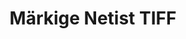 ---
############################# Static ############################
layout: "auto-gen-annotation"

############################# Head ############################
head_title: "Net TIFF Annotation API märkused C#-s"
head_description: "Net API populaarsete annotatsioonitüüpide TIFF, piltide, jooniste ja dokumendifailivormingute loomiseks ja märkuste tegemiseks."

############################# Header ############################
title: "Märkige Netist TIFF"
description: ""
bg_image: "https://cms.admin.containerize.com/templates/aspose/App_Themes/V3/images/bg/header1.png"
bg_overlay: false
button:
    enable: true
    icon: "fas fa-arrow-down"
    label: "Laadige alla tasuta prooviversioon"
    link: "https://downloads.groupdocs.com/annotation/net"

############################# About ############################
about:
    enable: true
    title: "Teave GroupDocs.Annotation kohta Net API jaoks"
    content: |
        GroupDocs.Annotation for Net API on teek, mis võimaldab teil lisada märkusi PDF-i, Wordi ja muudele Maci, Windowsi või Ubuntu dokumentidele. [GroupDocs.Annotation for Net](/annotation/net) on natiivne Net API märkuste haldamiseks, mis toetab igakülgset annotatsioonide loomist, lisamist, redigeerimist, kustutamist, ekstraheerimist ja eksportimist piltidelt ja mitmesugustest muudest dokumentidest. Toetatud dokumendivormingute täielikku loendit näete sellel [lehel](https://docs.groupdocs.com/annotation/net/supported-document-formats/).
        See teek võimaldab teil töötada mitte ainult TIFF dokumendiga, vaid ka palju muud tüüpi dokumentidega, nagu Word, Excel, PowerPoint, Outlooki meilid, Visio, Adobe, OpenDocument, OpenOffice, Photoshop, AutoCad ja paljud teised.
        GroupDocs.Annotation for Net API võimaldab teil luua ja lisada uusi märkmeid, redigeerida märkusi, ekstraktida kommentaare, märkusi ja neid dokumentidest eemaldada. Teek toetab 13 erinevat märkuste tüüpi, sealhulgas tekst, rida, ala, allajoon, punkt, vesimärk, nool, ellips, teksti asendamine, kaugus, tekstiväli, ressursi redigeerimine PDF-is, HTML-is, Microsoft Wordi dokumentides, arvutustabelites, diagrammides, esitlustes, joonised, pildid ja paljud muud failivormingud.
        Näide (vt allpool) demonstreerib töötamist dokumendiga TIFF, selles näites näete GroupDocsiga töötamise peamisi samme. Annotatsioon: seadistage litsents, avage dokument, millega soovite töötada, luues annotatsioon, andmeobjektide lisamine annotatsiooni omaduste määramiseks vastavalt teie vajadustele ja tulemuse salvestamine vajalikku kohta. Samuti võite toetatud funktsioonide kohta üksikasjalikumalt tutvuda meie Githubi [lehel](https://github.com/groupdocs-annotation/GroupDocs.Annotation-for-.NET) või meie toote [dokumentatsioonis](https ://docs.groupdocs.com/annotation/net/getting-started/).

############################# Steps ############################
howTo_Add:
steps_Add:
    enable: true
    title_left: "Toimingud võrgus faili TIFF märkuste lisamiseks"
    content_left: |
        [GroupDocs.Annotation](/annotation/net/) teeb võrgu arendajatel lihtsaks lisada erinevaid märkuste tüüpe TIFF failidele mis tahes võrgupõhises rakenduses, rakendades mõnda lihtsat sammu.
        *   Looge vastuseobjektid koos kommentaari ja kuupäevaga.
        *   Looge AreaAnnotation objekt, määrake ala valikud ja lisage vastuseid.
        *   Loo annotaatori objekt ja lisa ala märkus.
        *   Salvestage väljundfail.
    title_right: "Nõuded süsteemile"
    content_right: |
        GroupDocs.Annotation for Net API-sid toetatakse kõigil suurematel platvormidel ja operatsioonisüsteemidel. Enne alloleva koodi käivitamist veenduge, et teie süsteemi on installitud järgmised eeltingimused.
        *   Operatsioonisüsteemid: Microsoft Windows, Linux, MacOS
        *   Arenduskeskkonnad: Visual Studio, Xamarin, MonoDevelop
        *   Frameworks: .NET Framework, .NET Standard, .NET Core, Mono
        *   Laadige alla .NET-i jaoks mõeldud GroupDocs.Annotation uusim versioon saidilt [NuGet](https://www.nuget.org/packages/groupdocs.annotation)

############################# Preview ############################
preview_Add:
    enable: true
    title: Annotatsiooni eelvaade ja koodinäidis
    content: |
        ![Annotation preview image](https://docs.groupdocs.com/annotation/java/images/add-text-field-annotation.png)
    code: |
        ```cs
        //Add text field annotation to the document from local disk
        using (Annotator annotator = new Annotator("input.bmp"))
        {
            TextFieldAnnotation textField = new TextFieldAnnotation
            {
                BackgroundColor = 65535,
                Box = new Rectangle(100, 100, 100, 100),
                CreatedOn = DateTime.Now,
                Text = "Some text",
                FontColor = 65535,
                FontSize = 12,
                Message = "This is text field annotation",
                Opacity = 0.7,
                PageNumber = 0,
                PenStyle = PenStyle.Dot,
                PenWidth = 3,
                FontFamily = "Arial",
                TextHorizontalAlignment = HorizontalAlignment.Center,
                Replies = new List
                {
                    new Reply
                    {
                        Comment = "First comment",
                        RepliedOn = DateTime.Now
                    },
                    new Reply
                    {
                        Comment = "Second comment",
                        RepliedOn = DateTime.Now
                    }
                }
            };
            annotator.Add(textField);
            annotator.Save("result.bmp");
        }
        ```

############################# Steps ############################
howTo_Remove:
steps_Remove:
    enable: true
    title_left: "Toimingud märkuste eemaldamiseks võrgus failist TIFF"
    content_left: |
        [GroupDocs.Annotation](/annotation/net/) muudab Neti arendajatel lihtsamaks annotatsiooni üksikasjade eemaldamise mis tahes võrgupõhises rakenduses olevast failist TIFF, rakendades mõnda lihtsat sammu.
        *   Looge vastuseobjektid koos kommentaari ja kuupäevaga.
        *   Käivitage objekt SaveOptions ja määrake AnnotationTypes = AnnotationType.None.
        *   Helistage salvestamismeetodile tulemuseks oleva dokumendi tee või voo ja SaveOptions objektiga.

############################# Preview ############################
preview_Remove:
    enable: true
    code: |
        ```cs
        // 1- How to remove annotation from document using annotation index
        
        using (Annotator annotator = new Annotator("result.bmp"))
        {
            annotator.Remove(0);
            annotator.Save("removed.bmp");
        }
        
        // 2- How to remove annotation from document using annotation object
        
        using (Annotator annotator = new Annotator("result.bmp"))
        {
            var tmp = annotator.Get();
            annotator.Remove(tmp[0]);
            annotator.Save("removed.bmp");
        }
        
        // 3- How to remove some annotations from document using list of ID’s
        
        using (Annotator annotator = new Annotator("result.bmp"))
        {
            var idList = new List{1, 2, 3};
            annotator.Remove(idList);
            annotator.Save("removed.bmp");
        }
        
        // 4- How to remove some annotations from document using list of annotations
        
        using (Annotator annotator = new Annotator("result.bmp"))
        {
            var tmp = annotator.Get();
            annotator.Remove(tmp);
            annotator.Save("removed.bmp");
        }
        ```

############################# Steps ############################
howTo_Edit:
steps_Edit:
    enable: true
    title_left: "Toimingud võrgus faili TIFF märkuste muutmiseks"
    content_left: |
        [GroupDocs.Annotation](/annotation/net/) muudab võrgu arendajatel lihtsamaks erinevate annotatsioonide atribuutide värskendamise TIFF failidest mis tahes võrgupõhises rakenduses, rakendades mõnda lihtsat sammu.
        *   Eksperimenteerige annotaatori objekt sisenddokumendi tee või vooga koos korduvate LoadOptionsiga koos ImportAnnotations = true.
        *   Looge AnnotationBase'i teostus ja määrake olemasoleva annotatsiooni ID (kui selle ID-ga annotatsiooni ei leitud, ei muudeta midagi) või märkuste teede loend (kõik olemasolevad annotatsioonid eemaldatakse).
        *   Kutsuge läbitud märkustega annotaatori objekti värskendusmeetodit.
        *   Helistage salvestamismeetodile tulemuseks oleva dokumendi tee või voo ja SaveOptions objektiga.

############################# Preview ############################
preview_Edit:
    enable: true
    code: |
        ```cs
        // open annotated document
        using (Annotator annotator = new Annotator("result.bmp"))
        {
            //assuming we are going to change some properties of existing annotation
                AreaAnnotation updated = new AreaAnnotation
                    {
                            // It's important to set existed annotation Id
                            Id = 1,
                            BackgroundColor = 255,
                            Box = new Rectangle(0, 0, 50, 200),
                            CreatedOn = DateTime.Now,
                            Message = "This is updated annotation",
                            Replies = new List
                            {
                                new Reply
                                {
                                    Comment = "Updated first comment",
                                    RepliedOn = DateTime.Now
                                },
                                new Reply
                                {
                                    Comment = "Updated second comment",
                                    RepliedOn = DateTime.Now
                                }
                            }
                        };
                // update annotation
                annotator.Update(updated);
                annotator.Save("result.bmp");
        }
        ```

############################# Steps ############################
howTo_Extract:
steps_Extract:
    enable: true
    title_left: "Toimingud võrgus olevast failist TIFF märkuste ekstraheerimiseks"
    content_left: |
        [GroupDocs.Annotation](/annotation/net/) muudab Neti arendajatel lihtsaks dokumentidele märkuste lisamise ja annotatsiooniteabe ekstraktimise TIFF-failidest mis tahes võrgupõhises rakenduses, rakendades mõnda lihtsat sammu.
        *   Looge vastuseobjektid koos kommentaari ja kuupäevaga.
        *   Esitage objekt LoadOptions ja kutsuge välja SetImportAnnotations tõese argumendiga.
        *   Määratle muutuja tüübiga List.
        *   Kutsuge meetod hankima ja tagastage tulemus ülaltoodud muutujale.

############################# Preview ############################
preview_Extract:
    enable: true
    code: |
        ```cs
        // for using this example input file ("annotated.bmp") must be with annotations
        using (Annotator annotator = new Annotator("annotated.bmp"))
        {
            List annotations = annotator.Get();
            XmlSerializer formatter = new XmlSerializer(typeof(List));
            using (FileStream fs = new FileStream("annotations.xml", FileMode.Create))
            {
                fs.SetLength(0);
                formatter.Serialize(fs, annotations);
            }
        }
        ```

############################# Demos ############################
demos:
    enable: true
    title: "Reaalajas demod dokumentide ja piltide märkuste lisamiseks, eemaldamiseks, redigeerimiseks ja ekstraktimiseks"
    content: |
        Lisage, eemaldage, muutke ja ekstraktige faili TIFF märkusi kohe, külastades veebisaiti [GroupDocs.Annotation Live Demos](https://products.groupdocs.app/annotation/family). Reaalajas demol on järgmised eelised

############################# About Formats ############################
about_formats:
    enable: true
    format:
        # format loop
        - icon: "far fa-file-tiff"
          title: "Teave failivormingu TIFF kohta"
          content: |
            TIFF või TIF, Tagged Image File Format, esindab rasterkujutisi, mis on mõeldud kasutamiseks mitmesugustes seadmetes, mis vastavad sellele failivormingu standardile. See on võimeline kirjeldama kahetasandilisi, halltoonide, palettvärvide ja täisvärviliste kujutiste andmeid mitmes värviruumis. See toetab nii kadudeta kui ka kadudeta tihendusskeeme, et valida vormingut kasutavate rakenduste jaoks ruumi ja aja vahel. Vorming on laiendatav ja läbinud mitmeid muudatusi, mis võimaldab kaasata piiramatul hulgal privaatset või eriotstarbelist teavet. Vorming ei sõltu masinast ja sellel ei ole piiranguid, nagu protsessor, operatsioonisüsteem või failisüsteemid.

          link: "https://docs.fileformat.com/image/tiff/"

############################# More Formats ############################
more_formats:
    enable: true
    title: "Muude populaarsete dokumendivormingutega töötamine"
    content: |
        Värskendage mõne populaarse failivormingu annotatsiooni atribuute, nagu allpool kirjeldatud.
    format:
        # format loop
        - name: "Annotate PDF document"
          link: "https://products.groupdocs.com/annotation/net/pdf/"
          description: "Adobe Portable Document Format"

        # format loop
        - name: "Annotate DOC document"
          link: "https://products.groupdocs.com/annotation/net/doc/"
          description: "Microsoft Word Document"

        # format loop
        - name: "Annotate DOCM document"
          link: "https://products.groupdocs.com/annotation/net/docm/"
          description: "Microsoft Word Macro-Enabled Document"

        # format loop
        - name: "Annotate DOCX document"
          link: "https://products.groupdocs.com/annotation/net/docx/"
          description: "Microsoft Word Open XML Document"

        # format loop
        - name: "Annotate DOT document"
          link: "https://products.groupdocs.com/annotation/net/dot/"
          description: "Microsoft Word Document Template"

        # format loop
        - name: "Annotate DOTX document"
          link: "https://products.groupdocs.com/annotation/net/dotx/"
          description: "Word Open XML Document Template"

        # format loop
        - name: "Annotate RTF document"
          link: "https://products.groupdocs.com/annotation/net/rtf/"
          description: "Rich Text Document"

        # format loop
        - name: "Annotate ODT document"
          link: "https://products.groupdocs.com/annotation/net/odt/"
          description: "Open Document Text"

        # format loop
        - name: "Annotate XLS document"
          link: "https://products.groupdocs.com/annotation/net/xls/"
          description: "Microsoft Excel Binary File Format"

        # format loop
        - name: "Annotate XLSX document"
          link: "https://products.groupdocs.com/annotation/net/xlsx/"
          description: "Microsoft Excel Open XML Spreadsheet"

        # format loop
        - name: "Annotate XLSM document"
          link: "https://products.groupdocs.com/annotation/net/xlsm/"
          description: "Microsoft Excel Macro-Enabled Spreadsheet"

        # format loop
        - name: "Annotate XLSB document"
          link: "https://products.groupdocs.com/annotation/net/xlsb/"
          description: "Microsoft Excel Binary Worksheet"

        # format loop
        - name: "Annotate ODS document"
          link: "https://products.groupdocs.com/annotation/net/ods/"
          description: "Open Document Spreadsheet"

        # format loop
        - name: "Annotate PPT document"
          link: "https://products.groupdocs.com/annotation/net/ppt/"
          description: "PowerPoint Presentation"

        # format loop
        - name: "Annotate PPTX document"
          link: "https://products.groupdocs.com/annotation/net/pptx/"
          description: "PowerPoint Open XML Presentation"

        # format loop
        - name: "Annotate PPSX document"
          link: "https://products.groupdocs.com/annotation/net/ppsx/"
          description: "PowerPoint Open XML Slide Show"

        # format loop
        - name: "Annotate POTM document"
          link: "https://products.groupdocs.com/annotation/net/potm/"
          description: "Microsoft PowerPoint Template"

        # format loop
        - name: "Annotate PPTM document"
          link: "https://products.groupdocs.com/annotation/net/pptm/"
          description: "Microsoft PowerPoint Presentation"

        # format loop
        - name: "Annotate PPS document"
          link: "https://products.groupdocs.com/annotation/net/pps/"
          description: "Microsoft PowerPoint 97-2003 Slide Show"

        # format loop
        - name: "Annotate ODP document"
          link: "https://products.groupdocs.com/annotation/net/odp/"
          description: "OpenDocument Presentation"

        # format loop
        - name: "Annotate HTML document"
          link: "https://products.groupdocs.com/annotation/net/html/"
          description: "HyperText Markup Language"

        # format loop
        - name: "Annotate TIFF document"
          link: "https://products.groupdocs.com/annotation/net/tiff/"
          description: "Tagged Image File Format"

        # format loop
        - name: "Annotate JPEG document"
          link: "https://products.groupdocs.com/annotation/net/jpeg/"
          description: "JPEG Image"

        # format loop
        - name: "Annotate PNG document"
          link: "https://products.groupdocs.com/annotation/net/png/"
          description: "Portable Network Graphic"

        # format loop
        - name: "Annotate EML document"
          link: "https://products.groupdocs.com/annotation/net/eml/"
          description: "E-mail Message"

        # format loop
        - name: "Annotate MSG document"
          link: "https://products.groupdocs.com/annotation/net/msg/"
          description: "Microsoft Outlook E-mail Message"

        # format loop
        - name: "Annotate VSD document"
          link: "https://products.groupdocs.com/annotation/net/vsd/"
          description: "Microsoft Visio 2003-2010 Drawing"

        # format loop
        - name: "Annotate VSDX document"
          link: "https://products.groupdocs.com/annotation/net/vsdx/"
          description: "Microsoft Visio Drawing"

        # format loop
        - name: "Annotate VSS document"
          link: "https://products.groupdocs.com/annotation/net/vss/"
          description: "Microsoft Visio 2003-2010 Stencil"

        # format loop
        - name: "Annotate VST document"
          link: "https://products.groupdocs.com/annotation/net/vst/"
          description: "Microsoft Visio 2013 Stencil"

        # format loop
        - name: "Annotate DWG document"
          link: "https://products.groupdocs.com/annotation/net/dwg/"
          description: "Autodesk Design Data Formats"

        # format loop
        - name: "Annotate DXF document"
          link: "https://products.groupdocs.com/annotation/net/dxf/"
          description: "AutoCAD Drawing Interchange"

        # format loop
        - name: "Annotate DCM document"
          link: "https://products.groupdocs.com/annotation/net/dcm/"
          description: "Digital Imaging and Communications in Medicine"

        # format loop
        - name: "Annotate WMF document"
          link: "https://products.groupdocs.com/annotation/net/wmf/"
          description: "Windows Metafile"

        # format loop
        - name: "Annotate EMF document"
          link: "https://products.groupdocs.com/annotation/net/emf/"
          description: "Enhanced Metafile Format"


############################# Back to top ###############################
back_to_top:
    enable: true
---